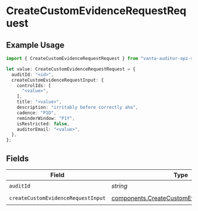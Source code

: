 # CreateCustomEvidenceRequestRequest

## Example Usage

```typescript
import { CreateCustomEvidenceRequestRequest } from "vanta-auditor-api-sdk/models/operations";

let value: CreateCustomEvidenceRequestRequest = {
  auditId: "<id>",
  createCustomEvidenceRequestInput: {
    controlIds: [
      "<value>",
    ],
    title: "<value>",
    description: "irritably before correctly aha",
    cadence: "P1D",
    reminderWindow: "P1Y",
    isRestricted: false,
    auditorEmail: "<value>",
  },
};
```

## Fields

| Field                                                                                                      | Type                                                                                                       | Required                                                                                                   | Description                                                                                                |
| ---------------------------------------------------------------------------------------------------------- | ---------------------------------------------------------------------------------------------------------- | ---------------------------------------------------------------------------------------------------------- | ---------------------------------------------------------------------------------------------------------- |
| `auditId`                                                                                                  | *string*                                                                                                   | :heavy_check_mark:                                                                                         | N/A                                                                                                        |
| `createCustomEvidenceRequestInput`                                                                         | [components.CreateCustomEvidenceRequestInput](../../models/components/createcustomevidencerequestinput.md) | :heavy_check_mark:                                                                                         | N/A                                                                                                        |